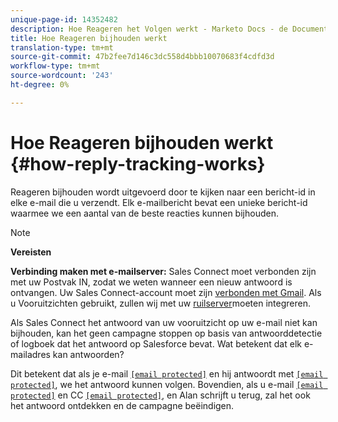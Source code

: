 ```yaml
---
unique-page-id: 14352482
description: Hoe Reageren het Volgen werkt - Marketo Docs - de Documentatie van het Product
title: Hoe Reageren bijhouden werkt
translation-type: tm+mt
source-git-commit: 47b2fee7d146c3dc558d4bbb10070683f4cdfd3d
workflow-type: tm+mt
source-wordcount: '243'
ht-degree: 0%

---
```



# Hoe Reageren bijhouden werkt {#how-reply-tracking-works}

Reageren bijhouden wordt uitgevoerd door te kijken naar een bericht-id in elke e-mail die u verzendt. Elk e-mailbericht bevat een unieke bericht-id waarmee we een aantal van de beste reacties kunnen bijhouden.

>[!NOTE]
>
>**Vereisten**
>
>**Verbinding maken met e-mailserver:** Sales Connect moet verbonden zijn met uw Postvak IN, zodat we weten wanneer een nieuw antwoord is ontvangen. Uw Sales Connect-account moet zijn [verbonden met Gmail](http://docs.marketo.com/x/kYMOAQ). Als u Vooruitzichten gebruikt, zullen wij met uw [ruilserver](http://toutapp.com/next#settings/exchange_settings)moeten integreren.

Als Sales Connect het antwoord van uw vooruitzicht op uw e-mail niet kan bijhouden, kan het geen campagne stoppen op basis van antwoorddetectie of logboek dat het antwoord op Salesforce bevat.  Wat betekent dat elk e-mailadres kan antwoorden?

Dit betekent dat als je e-mail [`[email protected]`](http://docs.marketo.com/cdn-cgi/l/email-protection#783217162b16170f3830170d0b1d2b0c190a13561b1715) en hij antwoordt met [`[email protected]`](http://docs.marketo.com/cdn-cgi/l/email-protection#c08aafae93aeafb78094a8a58ea9a7a8b4b397a1b4a3a8eea3afad), we het antwoord kunnen volgen. Bovendien, als u e-mail [`[email protected]`](http://docs.marketo.com/cdn-cgi/l/email-protection#450f2a2b162b2a32050d2a303620163124372e6b262a28) en CC [`[email protected]`](http://docs.marketo.com/cdn-cgi/l/email-protection#3e5f525f507e5b505d5153105d5153), en Alan schrijft u terug, zal het ook het antwoord ontdekken en de campagne beëindigen.
